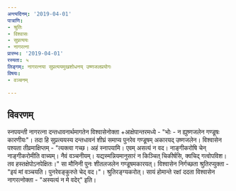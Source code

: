 ```yaml
---
अन्त्यदिनम्: '2019-04-01'
पात्राणि:
- श्रुतिः
- विश्वासः
- सुप्रत्ययः
- नागरत्ना
प्रारम्भः: '2019-04-01'
रस्यता: ५
लिङ्गम्: नागरत्नया सुप्रत्ययमुखशोधनय् उष्णजलप्रयोगः
विषयः:
- वञ्चनम्

---
```


## विवरणम्
स्नपयन्ती नागरत्ना दन्तधावनार्थमागतेन विश्वासेनोक्ता +आक्षेपान्तरमध्ये - "भोः - न ह्युष्णजलेन गण्डूषः कारणीयः"। तदा हि सुप्रत्ययस्य दन्तधावनं शीघ्रं समाप्य पुनरेव गण्डूषम् अकारयद् उष्णजलेन। विश्वासेन पश्यता तीव्रमाक्षिप्तम् - "त्यक्त्वा गच्छ। अहं स्नापयामि। एवम् असत्यं न वद। नाङ्गीकरोषि चेन् नाङ्गीकरोमीति वाच्यम्। नैवं वञ्चनीयम्। यद्यस्मन्नियमानुसारं न किञ्चित् चिकीर्षसि, क्वचिद् गत्वोपविश। तव हस्तक्षेपोऽनपेक्षितः।" सा मौनिनी पुनः शीतलजलेन गण्डूषमकारयत्। विश्वासेन निर्गच्छता श्रुतिरप्युक्ता - "इयं मां वञ्चयति। पुनरेवङ्कुरुते चेद् वद।"। श्रुतिरङ्ग्यकरोत्। सायं होमान्ते रक्षां ददता विश्वासेन नागरत्नोक्ता - "अस्यत्यं न मे वदेर्" इति।

